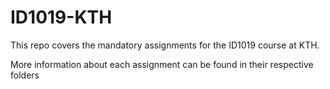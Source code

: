 # ID1019-KTH
This repo covers the mandatory assignments for the ID1019 course at KTH.

More information about each assignment can be found in their respective folders
